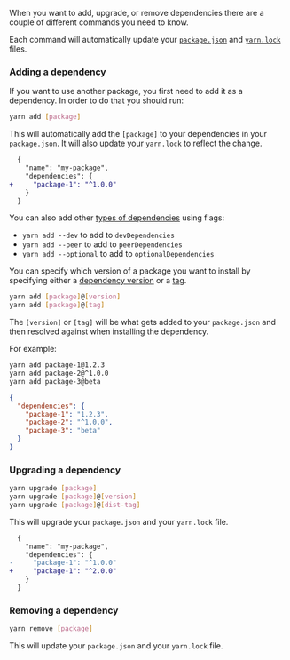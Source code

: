 When you want to add, upgrade, or remove dependencies there are a couple of
different commands you need to know.

Each command will automatically update your
[`package.json`]({{url_base}}/docs/package-json) and
[`yarn.lock`]({{url_base}}/docs/yarn-lock) files.

### Adding a dependency <a class="toc" id="toc-adding-a-dependency" href="#toc-adding-a-dependency"></a>

If you want to use another package, you first need to add it as a dependency.
In order to do that you should run:

```sh
yarn add [package]
```

This will automatically add the `[package]` to your dependencies in your
`package.json`. It will also update your `yarn.lock` to reflect the change.

```diff
  {
    "name": "my-package",
    "dependencies": {
+     "package-1": "^1.0.0"
    }
  }
```

You can also add other
[types of dependencies]({{url_base}}/docs/dependency-types) using flags:

- `yarn add --dev` to add to `devDependencies`
- `yarn add --peer` to add to `peerDependencies`
- `yarn add --optional` to add to `optionalDependencies`

You can specify which version of a package you want to install by specifying
either a [dependency version]({{url_base}}/docs/dependency-versions) or a
[tag]({{url_base}}/docs/cli/tag).

```sh
yarn add [package]@[version]
yarn add [package]@[tag]
```

The `[version]` or `[tag]` will be what gets added to your `package.json`
and then resolved against when installing the dependency.

For example:

```sh
yarn add package-1@1.2.3
yarn add package-2@^1.0.0
yarn add package-3@beta
```

```json
{
  "dependencies": {
    "package-1": "1.2.3",
    "package-2": "^1.0.0",
    "package-3": "beta"
  }
}
```



### Upgrading a dependency <a class="toc" id="toc-upgrading-a-dependency" href="#toc-upgrading-a-dependency"></a>

```sh
yarn upgrade [package]
yarn upgrade [package]@[version]
yarn upgrade [package]@[dist-tag]
```

This will upgrade your `package.json` and your `yarn.lock` file.

```diff
  {
    "name": "my-package",
    "dependencies": {
-     "package-1": "^1.0.0"
+     "package-1": "^2.0.0"
    }
  }
```

### Removing a dependency <a class="toc" id="toc-removing-a-dependency" href="#toc-removing-a-dependency"></a>

```sh
yarn remove [package]
```

This will update your `package.json` and your `yarn.lock` file.